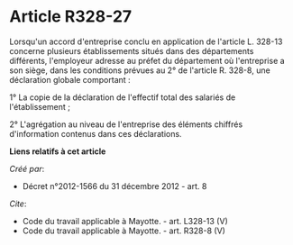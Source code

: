 # Article R328-27

Lorsqu'un accord d'entreprise conclu en application de l'article L. 328-13 concerne plusieurs établissements situés dans des
départements différents, l'employeur adresse au préfet du département où l'entreprise a son siège, dans les conditions
prévues au 2° de l'article R. 328-8, une déclaration globale comportant : 

1° La copie de la déclaration de l'effectif total des salariés de l'établissement ; 

2° L'agrégation au niveau de l'entreprise des éléments chiffrés d'information contenus dans ces déclarations.

**Liens relatifs à cet article**

_Créé par_:

  - Décret n°2012-1566 du 31 décembre 2012 - art. 8

_Cite_:

  - Code du travail applicable à Mayotte. - art. L328-13 (V)
  - Code du travail applicable à Mayotte. - art. R328-8 (V)
